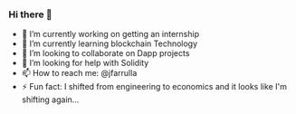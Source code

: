 ### Hi there 👋


- 🔭 I’m currently working on getting an internship
- 🌱 I’m currently learning blockchain Technology 
- 👯 I’m looking to collaborate on Dapp projects
- 🤔 I’m looking for help with Solidity
- 📫 How to reach me: @jfarrulla
- ⚡ Fun fact: I shifted from engineering to economics and it looks like I'm shifting again...
